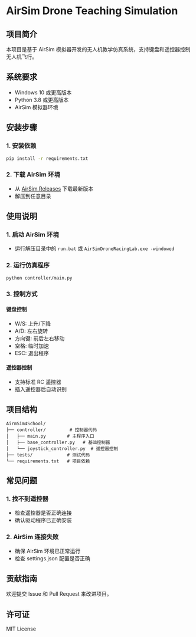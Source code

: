 # AirSim Drone Teaching Simulation

## 项目简介
本项目是基于 AirSim 模拟器开发的无人机教学仿真系统，支持键盘和遥控器控制无人机飞行。

## 系统要求
- Windows 10 或更高版本
- Python 3.8 或更高版本
- AirSim 模拟器环境

## 安装步骤

### 1. 安装依赖
```bash
pip install -r requirements.txt
```

### 2. 下载 AirSim 环境
- 从 [AirSim Releases](https://github.com/microsoft/AirSim/releases) 下载最新版本
- 解压到任意目录

## 使用说明

### 1. 启动 AirSim 环境
- 运行解压目录中的 `run.bat` 或 `AirSimDroneRacingLab.exe -windowed`

### 2. 运行仿真程序
```bash
python controller/main.py
```

### 3. 控制方式

#### 键盘控制
- W/S: 上升/下降
- A/D: 左右旋转
- 方向键: 前后左右移动
- 空格: 临时加速
- ESC: 退出程序

#### 遥控器控制
- 支持标准 RC 遥控器
- 插入遥控器后自动识别

## 项目结构
```
AirmSim4School/
├── controller/         # 控制器代码
│   ├── main.py        # 主程序入口
│   ├── base_controller.py   # 基础控制器
│   └── joystick_controller.py  # 遥控器控制
├── tests/             # 测试代码
└── requirements.txt   # 项目依赖
```

## 常见问题

### 1. 找不到遥控器
- 检查遥控器是否正确连接
- 确认驱动程序已正确安装

### 2. AirSim 连接失败
- 确保 AirSim 环境已正常运行
- 检查 settings.json 配置是否正确

## 贡献指南
欢迎提交 Issue 和 Pull Request 来改进项目。

## 许可证
MIT License
